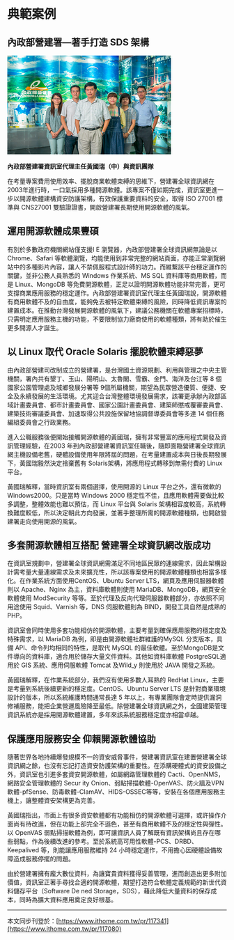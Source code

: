 # 典範案例

## 內政部營建署—著手打造 SDS 架構

![](/assets/vghtc-6.png)

**內政部營建署資訊室代理主任黃國瑞（中）與資訊團隊**

在考量專案費用使用效率、擺脫商業軟體束縛的思維下，營建署全球資訊網在2003年進行時，一口氣採用多種開源軟體。該專案不僅如期完成，資訊室更進一步以開源軟體建構資安防護架構，有效保護重要資料的安全，取得 ISO 27001 標準與 CNS27001 雙驗證證書，開啟營建署長期使用開源軟體的風氣。

## 運用開源軟體成果豐碩

有別於多數政府機關網站僅支援I E 瀏覽器，內政部營建署全球資訊網無論是以Chrome、Safari 等軟體瀏覽，均能使用到非常完整的網站頁面，亦能正常瀏覽網站中的多種影片內容，讓人不禁佩服程式設計師的功力。而維繫該平台穩定運作的關鍵，並非公務人員熟悉的 Windows 作業系統、MS SQL 資料庫等商用軟體，而是 Linux、MongoDB 等免費開源軟體，正足以證明開源軟體功能非常完善，更可支撐商業應用服務的穩定運作。內政部營建署資訊室代理主任黃國瑞說，開源軟體有商用軟體不及的自由度，能夠免去被特定軟體束縛的風險，同時降低資訊專案的建置成本。在推動台灣發展開源軟體的風氣下，建議公務機關在軟體專案招標時，只需明定應用服務主機的功能，不要限制協力廠商使用的軟體種類，將有助於催生更多開源人才誕生。

## 以 Linux 取代 Oracle Solaris 擺脫軟體束縛惡夢

由內政部營建司改制成立的營建署，是台灣國土資源規劃、利用與管理之中央主管機關，署內共有墾丁、玉山、陽明山、太魯閣、雪霸、金門、海洋及台江等 8 個國家公園管理處及城鄉發展分署等 9個所屬機關，期望為民眾營造優質、便捷、安全及永續發展的生活環境。尤其迎合台灣整體環境發展需求，該署更承辦內政部區域計畫委員會、都市計畫委員會、國家公園計畫委員會、建築師懲戒覆審委員會、建築技術審議委員會、加速取得公共設施保留地協調督導委員會等多達 14 個任務編組委員會之行政業務。

進入公職服務後便開始接觸開源軟體的黃國瑞，擁有非常豐富的應用程式開發及資訊管理經驗，在2003 年到內政部營建署資訊室任職後，隨即面臨營建署全球資訊網主機設備老舊，硬體設備使用年限將屆的問題，在考量建置成本與日後長期發展下，黃國瑞毅然決定捨棄舊有 Solaris架構，將應用程式轉移到無需付費的 Linux 平台。

黃國瑞解釋，當時資訊室有兩個選擇，使用開源的 Linux 平台之外，還有微軟的 Windows2000。只是當時 Windows 2000 穩定性不佳，且應用軟體需要做比較多調整，整體效能也難以預估，而 Linux 平台與 Solaris 架構相容度較高，系統轉換難度較低，所以決定朝此方向發展，並著手整理所需的開源軟體種類，也開啟營建署走向使用開源的風氣。

## 多套開源軟體相互搭配 營建署全球資訊網改版成功

在資訊室規劃中，營建署全球資訊網需滿足不同地區民眾的連線需求，因此架構設計需考量大量連線需求及未來擴充性，所以該專案使用的開源軟體種類也相當多樣化。在作業系統方面使用CentOS、Ubuntu Server LTS，網頁及應用伺服器軟體則以 Apache、Nginx 為主，資料庫軟體則使用 MariaDB、MongoDB，網頁安全軟體使用 ModSecurity 等等。至於代理及反向代理伺服器軟體部分，亦依照不同用途使用 Squid、Varnish 等，DNS 伺服軟體則為 BIND，開發工具自然是成熟的 PHP。

資訊室會同時使用多套功能相仿的開源軟體，主要考量到確保應用服務的穩定度及特殊需求，以 MariaDB 為例，即是由開源軟體社群維護的MySQL 分支版本，具備 API、命令列均相同的特性，是取代 MySQL 的最佳軟體。至於MongoDB是文件導向的資料庫，適合用於儲存大量文件資料。其他如資料庫軟體 PostgreSQL適用於 GIS 系統、應用伺服軟體 Tomcat 及Wild\_y 則使用於 JAVA 開發之系統。

黃國瑞解釋，在作業系統部分，我們沒有使用多數人耳熟的 RedHat Linux，主要是考量到系統後續更新的穩定度。CentOS、Ubuntu Server LTS 是針對商業環境設計的版本，所以系統維護時間通常長達 5 年以上，有專業團隊會定時提供漏洞修補服務，能把企業營運風險降至最低。除營建署全球資訊網之外，全國建築管理資訊系統亦是採用開源軟體建置，多年來該系統服務穩定度亦相當卓越。

## 保護應用服務安全 仰賴開源軟體協助

隨著世界各地持續爆發規模不一的資安威脅事件，營建署資訊室在建置營建署全球資訊網之餘，也沒有忘記打造資安防護架構的重要性。在添購硬體式的資安設備之外，資訊室也引進多套資安開源軟體，如屬網路管理軟體的 Cacti、OpenNMS，網路安全管理軟體的 Secur ity Onion、弱點掃描軟體-OpenVAS、防火牆及VPN軟體-pfSense、防毒軟體-ClamAV、HIDS-OSSEC等等，安裝在各個應用服務主機上，讓整體資安架構更為完善。

黃國瑞指出，市面上有很多資安軟體都有功能相仿的開源軟體可選擇，或許操作介面尚有待改進，但在功能上卻完全不遜色，甚至有商用軟體不及的穩定性與彈性。以 OpenVAS 弱點掃描軟體為例，即可讓資訊人員了解既有資訊架構尚且存在哪些弱點，作為後續改進的參考。至於系統高可用性軟體-PCS、DRBD、Keepalived 等，則能讓應用服務維持 24 小時穩定運作，不用擔心因硬體設備故障造成服務停擺的問題。

由於營建署擁有龐大數位資料，為讓寶貴資料獲得妥善管理，進而創造出更多附加價值，資訊室正著手尋找合適的開源軟體，期望打造符合軟體定義規範的新世代資料儲存平台（Software De ned Storage，SDS），藉此降低大量資料的保存成本，同時為擴大資料應用奠定良好根基。

---

本文同步刊登於：[https://www.ithome.com.tw/pr/117341](https://www.ithome.com.tw/pr/117080)

